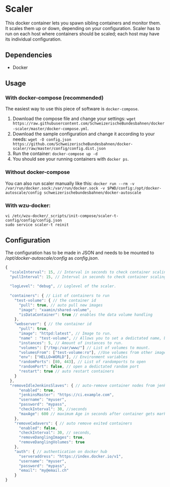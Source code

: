 # Scaler

This docker container lets you spawn sibling containers and monitor them. It scales them up or down, depending on your configuration.
Scaler has to run on each host where containers should be scaled; each host may have its individual configuration.

## Dependencies

  * Docker

## Usage

### With docker-compose (recommended)

The easiest way to use this piece of software is `docker-compose`.

  1. Download the compose file and change your settings: `wget https://raw.githubusercontent.com/SchweizerischeBundesbahnen/docker-scaler/master/docker-compose.yml`.
  2. Download the sample configuration and change it according to your needs: `wget -O config.json https://github.com/SchweizerischeBundesbahnen/docker-scaler/raw/master/config/config.dist.json`
  3. Run the container: `docker-compose up -d`
  4. You should see your running containers with `docker ps`.
  
### Without docker-compose

You can also run scaler manually like this: `docker run --rm -v /var/run/docker.sock:/var/run/docker.sock -v $PWD/config:/opt/docker-autoscale/config schweizerischebundesbahnen/docker-autoscale`

### With wzu-docker:
```
vi /etc/wzu-docker/_scripts/init-compose/scaler-t-config/config/config.json
sudo service scaler-t reinit
```

## Configuration

The configuration has to be made in JSON and needs to be mounted to _/opt/docker-autoscale/config_ as _config.json_.

```javascript
{
  "scaleInterval": 15, // Interval in seconds to check container scaling.
  "pullInterval": 15, // Interval in seconds to check container scaling.
  
  "logLevel": "debug", // Loglevel of the scaler.
  
  "containers": { // List of containers to run
    "test-volume": { // the container id
      "pull": true, // auto pull new images
      "image": "xaamin/shared-volume",
      "isDataContainer": true // enables the data volume handling
    },
    "webserver": { // the container id
      "pull": true,
      "image": "httpd:latest", // Image to run.
      "name" : "test-volume", // Allows you to set a dedictated name, but only for one instance.
      "instances": 5, // Amount of instances to run.
      "volumes": ["/tmp:/var/www/"] // List of volumes to mount.
      "volumesFrom": ["test-volume:ro"], //Use volumes from other images, use the container id.
      "env": ["HELLO=WORLD"], // Environment variables 
      "randomPorts": [80, 443], // List of randomports to open
      "randomPort": false, // open a dedictated random port
      "restart": true // auto restart containers
    }
  },
  "removeIdleJenkinsSlaves": { // auto-remove container nodes from jenkins ci
      "enabled": true,
      "jenkinsMaster": "https://ci.example.com",
      "username": "myuser",
      "password": "mypass",
      "checkInterval": 30, //seconds
      "maxAge": 600 // maximum Age in seconds after container gets marked for deletion.
    },
    "removeCadavers": { // auto remove exited containers
      "enabled": false,
      "checkInterval": 30, // seconds,
      "removeDanglingImages": true,
      "removeDanglingVolumes": true
    },
    "auth": { // authentication on docker hub
      "serveraddress": "https://index.docker.io/v1",
      "username": "myuser",
      "password": "mypass",
      "email": "my@email.ch"
    }
}
```